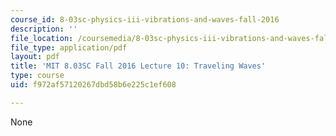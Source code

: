 ```yaml
---
course_id: 8-03sc-physics-iii-vibrations-and-waves-fall-2016
description: ''
file_location: /coursemedia/8-03sc-physics-iii-vibrations-and-waves-fall-2016/f972af57120267dbd58b6e225c1ef608_MIT8_03SCF16_Lec10.pdf
file_type: application/pdf
layout: pdf
title: 'MIT 8.03SC Fall 2016 Lecture 10: Traveling Waves'
type: course
uid: f972af57120267dbd58b6e225c1ef608

---
```

None